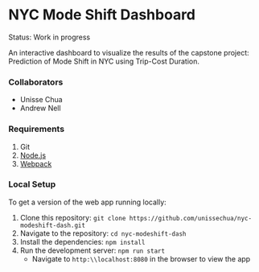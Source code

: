 # NYC Mode Shift Dashboard

Status: Work in progress

An interactive dashboard to visualize the results of the capstone project: Prediction of Mode Shift in NYC using Trip-Cost Duration.

### Collaborators
* Unisse Chua
* Andrew Nell

### Requirements
1. Git
2. [Node.js](https://www.npmjs.com/get-npm)
3. [Webpack](https://webpack.js.org/)

### Local Setup
To get a version of the web app running locally:
1. Clone this repository: `git clone https://github.com/unissechua/nyc-modeshift-dash.git`
2. Navigate to the repository: `cd nyc-modeshift-dash`
3. Install the dependencies: `npm install`
4. Run the development server: `npm run start`
	* Navigate to `http:\\localhost:8080` in the browser to view the app
